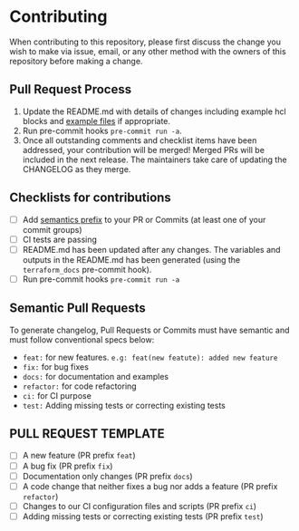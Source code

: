 # Contributing
When contributing to this repository, please first discuss the change you wish to make via issue,
email, or any other method with the owners of this repository before making a change.

## Pull Request Process
1. Update the README.md with details of changes including example hcl blocks and [example files](./examples) if appropriate.
2. Run pre-commit hooks `pre-commit run -a`.
3. Once all outstanding comments and checklist items have been addressed, your contribution will be merged! Merged PRs will be included in the next release. The maintainers take care of updating the CHANGELOG as they merge.

## Checklists for contributions
- [ ] Add [semantics prefix](#semantic-pull-requests) to your PR or Commits (at least one of your commit groups)
- [ ] CI tests are passing
- [ ] README.md has been updated after any changes. The variables and outputs in the README.md has been generated (using the `terraform_docs` pre-commit hook).
- [ ] Run pre-commit hooks `pre-commit run -a`

## Semantic Pull Requests
To generate changelog, Pull Requests or Commits must have semantic and must follow conventional specs below:

- `feat:` for new features. `e.g: feat(new featute): added new feature`
- `fix:` for bug fixes
- `docs:` for documentation and examples
- `refactor:` for code refactoring
- `ci:` for CI purpose
- `test:` Adding missing tests or correcting existing tests

## PULL REQUEST TEMPLATE
- [ ] A new feature (PR prefix `feat`)
- [ ] A bug fix (PR prefix `fix`)
- [ ] Documentation only changes (PR prefix `docs`)
- [ ] A code change that neither fixes a bug nor adds a feature (PR prefix `refactor`)
- [ ] Changes to our CI configuration files and scripts (PR prefix `ci`)
- [ ] Adding missing tests or correcting existing tests (PR prefix `test`)
